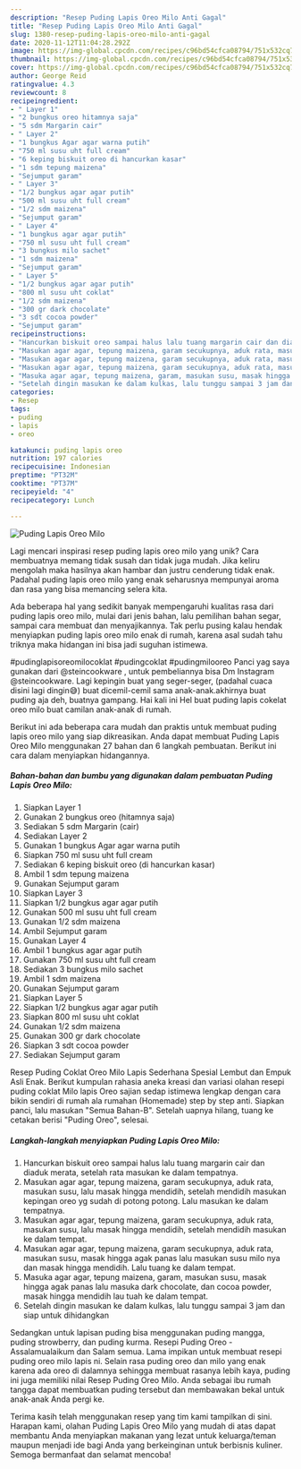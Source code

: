 ```yaml
---
description: "Resep Puding Lapis Oreo Milo Anti Gagal"
title: "Resep Puding Lapis Oreo Milo Anti Gagal"
slug: 1380-resep-puding-lapis-oreo-milo-anti-gagal
date: 2020-11-12T11:04:28.292Z
image: https://img-global.cpcdn.com/recipes/c96bd54cfca08794/751x532cq70/puding-lapis-oreo-milo-foto-resep-utama.jpg
thumbnail: https://img-global.cpcdn.com/recipes/c96bd54cfca08794/751x532cq70/puding-lapis-oreo-milo-foto-resep-utama.jpg
cover: https://img-global.cpcdn.com/recipes/c96bd54cfca08794/751x532cq70/puding-lapis-oreo-milo-foto-resep-utama.jpg
author: George Reid
ratingvalue: 4.3
reviewcount: 8
recipeingredient:
- " Layer 1"
- "2 bungkus oreo hitamnya saja"
- "5 sdm Margarin cair"
- " Layer 2"
- "1 bungkus Agar agar warna putih"
- "750 ml susu uht full cream"
- "6 keping biskuit oreo di hancurkan kasar"
- "1 sdm tepung maizena"
- "Sejumput garam"
- " Layer 3"
- "1/2 bungkus agar agar putih"
- "500 ml susu uht full cream"
- "1/2 sdm maizena"
- "Sejumput garam"
- " Layer 4"
- "1 bungkus agar agar putih"
- "750 ml susu uht full cream"
- "3 bungkus milo sachet"
- "1 sdm maizena"
- "Sejumput garam"
- " Layer 5"
- "1/2 bungkus agar agar putih"
- "800 ml susu uht coklat"
- "1/2 sdm maizena"
- "300 gr dark chocolate"
- "3 sdt cocoa powder"
- "Sejumput garam"
recipeinstructions:
- "Hancurkan biskuit oreo sampai halus lalu tuang margarin cair dan diaduk merata, setelah rata masukan ke dalam tempatnya."
- "Masukan agar agar, tepung maizena, garam secukupnya, aduk rata, masukan susu, lalu masak hingga mendidih, setelah mendidih masukan kepingan oreo yg sudah di potong potong. Lalu masukan ke dalam tempatnya."
- "Masukan agar agar, tepung maizena, garam secukupnya, aduk rata, masukan susu, lalu masak hingga mendidih, setelah mendidih masukan ke dalam tempat."
- "Masukan agar agar, tepung maizena, garam secukupnya, aduk rata, masukan susu, masak hingga agak panas lalu masukan susu milo nya dan masak hingga mendidih. Lalu tuang ke dalam tempat."
- "Masuka agar agar, tepung maizena, garam, masukan susu, masak hingga agak panas lalu masuka dark chocolate, dan cocoa powder, masak hingga mendidih lau tuah ke dalam tempat."
- "Setelah dingin masukan ke dalam kulkas, lalu tunggu sampai 3 jam dan siap untuk dihidangkan"
categories:
- Resep
tags:
- puding
- lapis
- oreo

katakunci: puding lapis oreo 
nutrition: 197 calories
recipecuisine: Indonesian
preptime: "PT32M"
cooktime: "PT37M"
recipeyield: "4"
recipecategory: Lunch

---
```



![Puding Lapis Oreo Milo](https://img-global.cpcdn.com/recipes/c96bd54cfca08794/751x532cq70/puding-lapis-oreo-milo-foto-resep-utama.jpg)

Lagi mencari inspirasi resep puding lapis oreo milo yang unik? Cara membuatnya memang tidak susah dan tidak juga mudah. Jika keliru mengolah maka hasilnya akan hambar dan justru cenderung tidak enak. Padahal puding lapis oreo milo yang enak seharusnya mempunyai aroma dan rasa yang bisa memancing selera kita.

Ada beberapa hal yang sedikit banyak mempengaruhi kualitas rasa dari puding lapis oreo milo, mulai dari jenis bahan, lalu pemilihan bahan segar, sampai cara membuat dan menyajikannya. Tak perlu pusing kalau hendak menyiapkan puding lapis oreo milo enak di rumah, karena asal sudah tahu triknya maka hidangan ini bisa jadi suguhan istimewa.

#pudinglapisoreomilocoklat #pudingcoklat #pudingmilooreo Panci yag saya gunakan dari @steincookware , untuk pembeliannya bisa Dm Instagram @steincookware. Lagi kepingin buat yang seger-seger, (padahal cuaca disini lagi dingin😅) buat dicemil-cemil sama anak-anak.akhirnya buat puding aja deh, buatnya gampang. Hai kali ini Hel buat puding lapis cokelat oreo milo buat camilan anak-anak di rumah.


Berikut ini ada beberapa cara mudah dan praktis untuk membuat puding lapis oreo milo yang siap dikreasikan. Anda dapat membuat Puding Lapis Oreo Milo menggunakan 27 bahan dan 6 langkah pembuatan. Berikut ini cara dalam menyiapkan hidangannya.

<!--inarticleads1-->

##### Bahan-bahan dan bumbu yang digunakan dalam pembuatan Puding Lapis Oreo Milo:

1. Siapkan  Layer 1
1. Gunakan 2 bungkus oreo (hitamnya saja)
1. Sediakan 5 sdm Margarin (cair)
1. Sediakan  Layer 2
1. Gunakan 1 bungkus Agar agar warna putih
1. Siapkan 750 ml susu uht full cream
1. Sediakan 6 keping biskuit oreo (di hancurkan kasar)
1. Ambil 1 sdm tepung maizena
1. Gunakan Sejumput garam
1. Siapkan  Layer 3
1. Siapkan 1/2 bungkus agar agar putih
1. Gunakan 500 ml susu uht full cream
1. Gunakan 1/2 sdm maizena
1. Ambil Sejumput garam
1. Gunakan  Layer 4
1. Ambil 1 bungkus agar agar putih
1. Gunakan 750 ml susu uht full cream
1. Sediakan 3 bungkus milo sachet
1. Ambil 1 sdm maizena
1. Gunakan Sejumput garam
1. Siapkan  Layer 5
1. Siapkan 1/2 bungkus agar agar putih
1. Siapkan 800 ml susu uht coklat
1. Gunakan 1/2 sdm maizena
1. Gunakan 300 gr dark chocolate
1. Siapkan 3 sdt cocoa powder
1. Sediakan Sejumput garam


Resep Puding Coklat Oreo Milo Lapis Sederhana Spesial Lembut dan Empuk Asli Enak. Berikut kumpulan rahasia aneka kreasi dan variasi olahan resepi puding coklat Milo lapis Oreo sajian sedap istimewa lengkap dengan cara bikin sendiri di rumah ala rumahan (Homemade) step by step anti. Siapkan panci, lalu masukan &#34;Semua Bahan-B&#34;. Setelah uapnya hilang, tuang ke cetakan berisi &#34;Puding Oreo&#34;, selesai. 

<!--inarticleads2-->

##### Langkah-langkah menyiapkan Puding Lapis Oreo Milo:

1. Hancurkan biskuit oreo sampai halus lalu tuang margarin cair dan diaduk merata, setelah rata masukan ke dalam tempatnya.
1. Masukan agar agar, tepung maizena, garam secukupnya, aduk rata, masukan susu, lalu masak hingga mendidih, setelah mendidih masukan kepingan oreo yg sudah di potong potong. Lalu masukan ke dalam tempatnya.
1. Masukan agar agar, tepung maizena, garam secukupnya, aduk rata, masukan susu, lalu masak hingga mendidih, setelah mendidih masukan ke dalam tempat.
1. Masukan agar agar, tepung maizena, garam secukupnya, aduk rata, masukan susu, masak hingga agak panas lalu masukan susu milo nya dan masak hingga mendidih. Lalu tuang ke dalam tempat.
1. Masuka agar agar, tepung maizena, garam, masukan susu, masak hingga agak panas lalu masuka dark chocolate, dan cocoa powder, masak hingga mendidih lau tuah ke dalam tempat.
1. Setelah dingin masukan ke dalam kulkas, lalu tunggu sampai 3 jam dan siap untuk dihidangkan


Sedangkan untuk lapisan puding bisa menggunakan puding mangga, puding strowberry, dan puding kurma. Resepi Puding Oreo - Assalamualaikum dan Salam semua. Lama impikan untuk membuat resepi puding oreo milo lapis ni. Selain rasa puding oreo dan milo yang enak karena ada oreo di dalamnya sehingga membuat rasanya lebih kaya, puding ini juga memiliki nilai Resep Puding Oreo Milo. Anda sebagai ibu rumah tangga dapat membuatkan puding tersebut dan membawakan bekal untuk anak-anak Anda pergi ke. 

Terima kasih telah menggunakan resep yang tim kami tampilkan di sini. Harapan kami, olahan Puding Lapis Oreo Milo yang mudah di atas dapat membantu Anda menyiapkan makanan yang lezat untuk keluarga/teman maupun menjadi ide bagi Anda yang berkeinginan untuk berbisnis kuliner. Semoga bermanfaat dan selamat mencoba!
